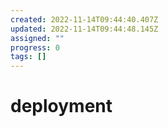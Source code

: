 ```yaml
---
created: 2022-11-14T09:44:40.407Z
updated: 2022-11-14T09:44:48.145Z
assigned: ""
progress: 0
tags: []
---
```


# deployment
